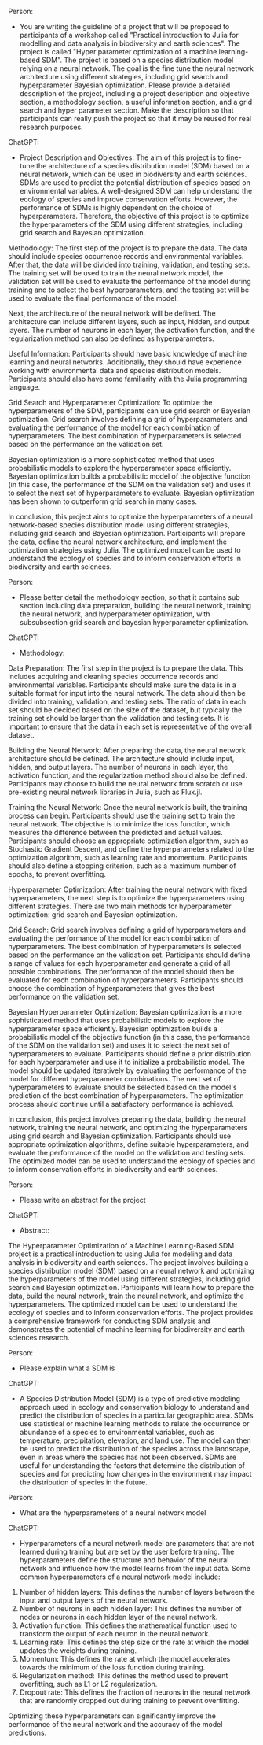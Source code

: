 
Person: 
- You are writing the guideline of a project that will be proposed to participants of a workshop called "Practical introduction to Julia for modelling and data analysis in biodiversity and earth sciences". The project is called "Hyper parameter optimization of a machine learning-based SDM". The project is based on a species distribution model relying on a neural network. The goal is the fine tune the neural network architecture using different strategies, including grid search and hyperparameter Bayesian optimization. Please provide a detailed description of the project, including a project description and objective section, a methodology section, a useful information section, and a grid search and hyper parameter section. Make the description so that participants can really push the project so that it may be reused for real research purposes.

ChatGPT: 
- Project Description and Objectives:
The aim of this project is to fine-tune the architecture of a species distribution model (SDM) based on a neural network, which can be used in biodiversity and earth sciences. SDMs are used to predict the potential distribution of species based on environmental variables. A well-designed SDM can help understand the ecology of species and improve conservation efforts. However, the performance of SDMs is highly dependent on the choice of hyperparameters. Therefore, the objective of this project is to optimize the hyperparameters of the SDM using different strategies, including grid search and Bayesian optimization.

Methodology:
The first step of the project is to prepare the data. The data should include species occurrence records and environmental variables. After that, the data will be divided into training, validation, and testing sets. The training set will be used to train the neural network model, the validation set will be used to evaluate the performance of the model during training and to select the best hyperparameters, and the testing set will be used to evaluate the final performance of the model.

Next, the architecture of the neural network will be defined. The architecture can include different layers, such as input, hidden, and output layers. The number of neurons in each layer, the activation function, and the regularization method can also be defined as hyperparameters.

Useful Information:
Participants should have basic knowledge of machine learning and neural networks. Additionally, they should have experience working with environmental data and species distribution models. Participants should also have some familiarity with the Julia programming language.

Grid Search and Hyperparameter Optimization:
To optimize the hyperparameters of the SDM, participants can use grid search or Bayesian optimization. Grid search involves defining a grid of hyperparameters and evaluating the performance of the model for each combination of hyperparameters. The best combination of hyperparameters is selected based on the performance on the validation set.

Bayesian optimization is a more sophisticated method that uses probabilistic models to explore the hyperparameter space efficiently. Bayesian optimization builds a probabilistic model of the objective function (in this case, the performance of the SDM on the validation set) and uses it to select the next set of hyperparameters to evaluate. Bayesian optimization has been shown to outperform grid search in many cases.

In conclusion, this project aims to optimize the hyperparameters of a neural network-based species distribution model using different strategies, including grid search and Bayesian optimization. Participants will prepare the data, define the neural network architecture, and implement the optimization strategies using Julia. The optimized model can be used to understand the ecology of species and to inform conservation efforts in biodiversity and earth sciences.

Person: 
- Please better detail the methodology section, so that it contains sub section including data preparation, building the neural network, training the neural network, and hyperparameter optimization, with subsubsection grid search and bayesian hyperparameter optimization.

ChatGPT: 
- Methodology:

Data Preparation:
The first step in the project is to prepare the data. This includes acquiring and cleaning species occurrence records and environmental variables. Participants should make sure the data is in a suitable format for input into the neural network. The data should then be divided into training, validation, and testing sets. The ratio of data in each set should be decided based on the size of the dataset, but typically the training set should be larger than the validation and testing sets. It is important to ensure that the data in each set is representative of the overall dataset.

Building the Neural Network:
After preparing the data, the neural network architecture should be defined. The architecture should include input, hidden, and output layers. The number of neurons in each layer, the activation function, and the regularization method should also be defined. Participants may choose to build the neural network from scratch or use pre-existing neural network libraries in Julia, such as Flux.jl.

Training the Neural Network:
Once the neural network is built, the training process can begin. Participants should use the training set to train the neural network. The objective is to minimize the loss function, which measures the difference between the predicted and actual values. Participants should choose an appropriate optimization algorithm, such as Stochastic Gradient Descent, and define the hyperparameters related to the optimization algorithm, such as learning rate and momentum. Participants should also define a stopping criterion, such as a maximum number of epochs, to prevent overfitting.

Hyperparameter Optimization:
After training the neural network with fixed hyperparameters, the next step is to optimize the hyperparameters using different strategies. There are two main methods for hyperparameter optimization: grid search and Bayesian optimization.

Grid Search:
Grid search involves defining a grid of hyperparameters and evaluating the performance of the model for each combination of hyperparameters. The best combination of hyperparameters is selected based on the performance on the validation set. Participants should define a range of values for each hyperparameter and generate a grid of all possible combinations. The performance of the model should then be evaluated for each combination of hyperparameters. Participants should choose the combination of hyperparameters that gives the best performance on the validation set.

Bayesian Hyperparameter Optimization:
Bayesian optimization is a more sophisticated method that uses probabilistic models to explore the hyperparameter space efficiently. Bayesian optimization builds a probabilistic model of the objective function (in this case, the performance of the SDM on the validation set) and uses it to select the next set of hyperparameters to evaluate. Participants should define a prior distribution for each hyperparameter and use it to initialize a probabilistic model. The model should be updated iteratively by evaluating the performance of the model for different hyperparameter combinations. The next set of hyperparameters to evaluate should be selected based on the model's prediction of the best combination of hyperparameters. The optimization process should continue until a satisfactory performance is achieved.

In conclusion, this project involves preparing the data, building the neural network, training the neural network, and optimizing the hyperparameters using grid search and Bayesian optimization. Participants should use appropriate optimization algorithms, define suitable hyperparameters, and evaluate the performance of the model on the validation and testing sets. The optimized model can be used to understand the ecology of species and to inform conservation efforts in biodiversity and earth sciences.

Person: 
- Please write an abstract for the project

ChatGPT: 
- Abstract:

The Hyperparameter Optimization of a Machine Learning-Based SDM project is a practical introduction to using Julia for modeling and data analysis in biodiversity and earth sciences. The project involves building a species distribution model (SDM) based on a neural network and optimizing the hyperparameters of the model using different strategies, including grid search and Bayesian optimization. Participants will learn how to prepare the data, build the neural network, train the neural network, and optimize the hyperparameters. The optimized model can be used to understand the ecology of species and to inform conservation efforts. The project provides a comprehensive framework for conducting SDM analysis and demonstrates the potential of machine learning for biodiversity and earth sciences research.

Person: 
- Please explain what a SDM is

ChatGPT: 
- A Species Distribution Model (SDM) is a type of predictive modeling approach used in ecology and conservation biology to understand and predict the distribution of species in a particular geographic area. SDMs use statistical or machine learning methods to relate the occurrence or abundance of a species to environmental variables, such as temperature, precipitation, elevation, and land use. The model can then be used to predict the distribution of the species across the landscape, even in areas where the species has not been observed. SDMs are useful for understanding the factors that determine the distribution of species and for predicting how changes in the environment may impact the distribution of species in the future.

Person: 
- What are the hyperparameters of a neural network model

ChatGPT: 
- Hyperparameters of a neural network model are parameters that are not learned during training but are set by the user before training. The hyperparameters define the structure and behavior of the neural network and influence how the model learns from the input data. Some common hyperparameters of a neural network model include: 
1. Number of hidden layers: This defines the number of layers between the input and output layers of the neural network. 
2. Number of neurons in each hidden layer: This defines the number of nodes or neurons in each hidden layer of the neural network. 
3. Activation function: This defines the mathematical function used to transform the output of each neuron in the neural network. 
4. Learning rate: This defines the step size or the rate at which the model updates the weights during training. 
5. Momentum: This defines the rate at which the model accelerates towards the minimum of the loss function during training. 
6. Regularization method: This defines the method used to prevent overfitting, such as L1 or L2 regularization. 
7. Dropout rate: This defines the fraction of neurons in the neural network that are randomly dropped out during training to prevent overfitting.

Optimizing these hyperparameters can significantly improve the performance of the neural network and the accuracy of the model predictions.
